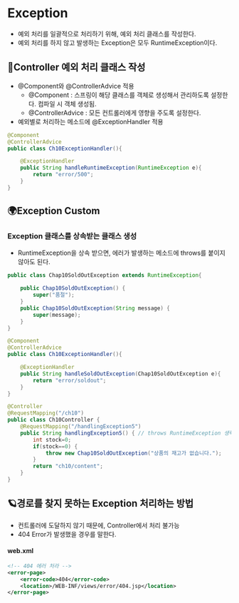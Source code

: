 # Exception 
- 예외 처리를 일괄적으로 처리하기 위해, 예외 처리 클래스를 작성한다.
- 예외 처리를 하지 않고 발생하는 Exception은 모두 RuntimeException이다.

## 🌌Controller 예외 처리 클래스 작성
- @Component와 @ControllerAdvice 적용
	- @Component : 스프링이 해당 클래스를 객체로 생성해서 관리하도록 설정한다. 컴파일 시 객체 생성됨.
	- @ControllerAdvice : 모든 컨트롤러에게 영향을 주도록 설정한다.
- 예외별로 처리하는 메소드에 @ExceptionHandler 적용

```java
@Component
@ControllerAdvice
public class Ch10ExceptionHandler(){

	@ExceptionHandler
	public String handleRuntimeException(RuntimeException e){
		return "error/500";
	}
}
```

## 🌍Exception Custom

### Exception 클래스를 상속받는 클래스 생성
 - RuntimeException을 상속 받으면, 에러가 발생하는 메소드에 throws를 붙이지 않아도 된다.
```java
public class Chap10SoldOutException extends RuntimeException{

	public Chap10SoldOutException() {
		super("품절");
	}
	public Chap10SoldOutException(String message) {
		super(message);
	}
}
```
```java
@Component
@ControllerAdvice
public class Ch10ExceptionHandler(){

	@ExceptionHandler
	public String handleSoldOutException(Chap10SoldOutException e){
		return "error/soldout";
	}
}
```
```java
@Controller
@RequestMapping("/ch10")
public class Ch10Controller {
	@RequestMapping("/handlingException5")
	public String handlingException5() { // throws RuntimeException 생략함
		int stock=0;
		if(stock==0) {
			throw new Chap10SoldOutException("상품의 재고가 없습니다.");
		}
		return "ch10/content";
	}
}
```



## 🪐경로를 찾지 못하는 Exception 처리하는 방법
- 컨트롤러에 도달하지 않기 때문에, Controller에서 처리 불가능
- 404 Error가 발생했을 경우를 말한다.

#### web.xml
```xml
<!-- 404 에러 처라 -->
<error-page>
	<error-code>404</error-code>
	<location>/WEB-INF/views/error/404.jsp</location>
</error-page>
``` 
